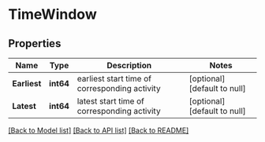 # TimeWindow

## Properties
Name | Type | Description | Notes
------------ | ------------- | ------------- | -------------
**Earliest** | **int64** | earliest start time of corresponding activity | [optional] [default to null]
**Latest** | **int64** | latest start time of corresponding activity | [optional] [default to null]

[[Back to Model list]](../README.md#documentation-for-models) [[Back to API list]](../README.md#documentation-for-api-endpoints) [[Back to README]](../README.md)


